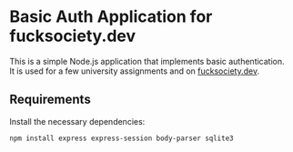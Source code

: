 # Basic Auth Application for fucksociety.dev

This is a simple Node.js application that implements basic authentication.  
It is used for a few university assignments and on [fucksociety.dev](http://fucksociety.dev).

## Requirements

Install the necessary dependencies:

```bash
npm install express express-session body-parser sqlite3
